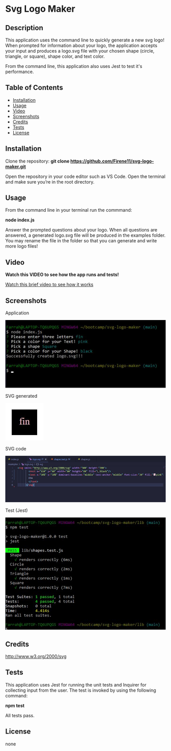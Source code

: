# Svg Logo Maker

## Description
This application uses the command line to quickly generate a new svg logo! When prompted for information about your logo, the application accepts your input and produces a logo.svg file with your chosen shape (circle, triangle, or square), shape color, and text color.

From the command line, this application also uses Jest to test it's performance. 

## Table of Contents
- [Installation](#installation)
- [Usage](#usage)
- [Video](#video)
- [Screenshots](#Screenshots)
- [Credits](#credits)
- [Tests](#tests)
- [License](#license)

## Installation
Clone the repository: **git clone https://github.com/Firene11/svg-logo-maker.git**

Open the repository in your code editor such as VS Code. Open the terminal and make sure you’re in the root directory.

## Usage
From the command line in your terminal run the commmand:

**node index.js**

Answer the prompted questions about your logo. When all questions are answered, a generated logo.svg file will be produced in the examples folder. You may rename the file in the folder so that you can generate and write more logo files!

## Video

**Watch this VIDEO to see how the app runs and tests!**

[Watch this brief video to see how it works](https://drive.google.com/file/d/14Oaowj3uehFyVMunK8R03o3p-Jemd3tI/view)

## Screenshots
Application

![Application](lib/more/screenshot1.jpg) 

SVG generated

![Application](lib/more/screenshot2.jpg) 

SVG code

![Application](lib/more/screenshot3.jpg) 

Test (Jest)

![Test](lib/more/screenshot4.jpg) 

## Credits
http://www.w3.org/2000/svg

## Tests

This application uses Jest for running the unit tests and Inquirer for collecting input from the user. The test is invoked by using the following command:

**npm test**

All tests pass.


## License
none
